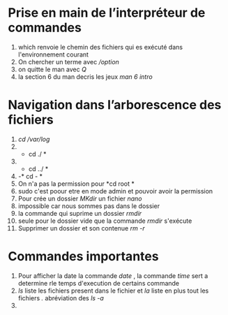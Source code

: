 # Prise en main de l’interpréteur de commandes
1. which renvoie le chemin des fichiers qui es exécuté dans l'environnement courant
2. On chercher un terme  avec  */option*
3. on quitte le man avec *Q*
4. la section 6 du man  decris les jeux  *man 6 intro*

# Navigation dans l’arborescence des fichiers
1. *cd  /var/log*
2. * cd ./ *
3. * cd ../ *
4. -* cd - *
5. On n'a pas la permission  pour *cd root * 
6. sudo c'est poour etre en mode admin et pouvoir avoir la permission 
7. Pour crée un dossier *MKdir* un fichier *nano* 
8. impossible car nous sommes pas dans le dossier 
9. la commande qui suprime un dossier *rmdir*
10. seule pour le dossier vide que la commande *rmdir* s'exécute
11. Supprimer un dossier et son contenue  *rm -r*

# Commandes importantes
1. Pour afficher la date  la commande  *date* , la commande *time* sert  a determine rle temps d'execution de certains commande
2. *ls* liste les fichiers present dans le fichier  et *la* liste en plus tout les fichiers *.* abréviation des *ls -a* 
3.
